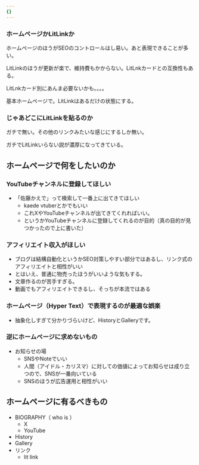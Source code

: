 ```yaml
---
{}
---
```

  

### ホームページかLitLinkか

ホームページのほうがSEOのコントロールはし易い。あと表現できることが多い。

LitLinkのほうが更新が楽で、維持費もかからない。LitLnkカードとの互換性もある。

LitLnkカード別にあんま必要ないかも。。。。

基本ホームページで。LitLinkはあるだけの状態にする。

  

### じゃあどこにLitLinkを貼るのか

ガチで無い。その他のリンクみたいな感じにするしか無い。

ガチでLitLinkいらない説が濃厚になってきている。

  

## ホームページで何をしたいのか

### YouTubeチャンネルに登録してほしい

- 「佐藤かえで」って検索して一番上に出てきてほしい
    - kaede vtuberとかでもいい
    - これXやYouTubeチャンネルが出てきてくれればいい。
    - というかYouTubeチャンネルに登録してくれるのが目的（真の目的が見つかったので上に書いた）

### アフィリエイト収入がほしい

- ブログは結構自動化というかSEO対策しやすい部分ではあるし、リンク式のアフィリエイトと相性がいい
- とはいえ、普通に物売ったほうがいいような気もする。
- 文章作るのが苦手すぎる。
- 動画でもアフィリエイトできるし、そっちが本流ではある

### ホームページ（Hyper Text）で表現するのが最適な娯楽

- 抽象化しすぎて分かりづらいけど、HistoryとGalleryです。

  

  

### 逆にホームページに求めないもの

- お知らせの場
    - SNSやNoteでいい
    - 人間（アイドル・カリスマ）に対しての価値によってお知らせは成り立つので、SNSが一番向いている
    - SNSのほうが広告運用と相性がいい

  

  

## ホームページに有るべきもの

- BIOGRAPHY（ who is ）
    - X
    - YouTube
- History
- Gallery
- リンク
    - lit link